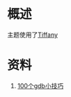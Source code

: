 # 概述

主题使用了[Tiffany](https://github.com/dubuyuye/blog)

# 资料

1. [100个gdb小技巧](https://wizardforcel.gitbooks.io/100-gdb-tips/content/)

